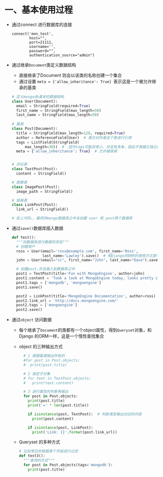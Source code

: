 # 一、基本使用过程

- 通过connect 进行数据库的连接

  ```shell
  connect('mon_test',
          host="",
          port=21111,
          username='',
          password="",
          authentication_source="admin")
  ```

- 通过继承`Document`类定义数据结构

  - 直接继承了Document 则会以该类的名称创建一个集合
  -  通过设置 `meta = {'allow_inheritance': True} `表示这是一个被允许继承的基类

  ```python
  # 定义mongodb基本的数据结构
  class User(Document):
    email = StringField(required=True)
    first_name = StringField(max_length=50)
    last_name = StringField(max_length=50)
    
  # 基类
  class Post(Document):
    title = StringField(max_length=120, required=True)
    author = ReferenceField(User)  # 表示对作者这个表进行引用
    tags = ListField(StringField(
        max_length=30))  #  因为tags可能非常小，并且有多条，因此不再建立独立的集合，而是使用list列表的方式存储起来
    meta = {'allow_inheritance': True}  # 允许被继承
  
  
  # 评论表
  class TextPost(Post):
    content = StringField()
  
  # 图像表
  class ImagePost(Post):
    image_path = StringField()
  
  # 链接表
  class LinkPost(Post):
    link_url = StringField()
  
  # 如上代码，，最终的mongo数据库之中会创建 user 和 post两个数据库
  ```

- 通过`save()`数据库插入数据

  ```python
  def test():
    """向数据库进行数据的添加"""
    # 创建用户
    ross = User(email='ross@example.com', first_name='Ross',
                last_name='Lawley').save()  # 和Django的ORM的使用方式差不多
    john = User(email="cc", first_name="Jshn", last_name="Dava").save()
  
    # 创建post,并且插入到数据库之中
    post1 = TextPost(title='Fun with MongoEngine', author=john)
    post1.content = 'Took a look at MongoEngine today, looks pretty cool.'
    post1.tags = ['mongodb', 'mongoengine']
    post1.save()
  
    post2 = LinkPost(title='MongoEngine Documentation', author=ross)
    post2.link_url = 'http://docs.mongoengine.com/'
    post2.tags = ['mongoengine']
    post2.save()
  ```

- 通过`object` 访问数据

  - 每个继承了`Document`的类都有一个object属性，得到`Queryset`对象，和Django 的ORM一样，这是一个惰性查找集合

  - object 的三种输出方式

    ```python
      # 1 根据基类输出所有的
      #for post in Post.objects:
      #  print(post.title)
    
      # 2 指定子对象
      # for text in TextPost.objects:
      #   print(text.content)
    
      # 3 进行属性的判断再输出
      for post in Post.objects:
        print(post.title)
        print('=' * len(post.title))
    
        if isinstance(post, TextPost):  # 判断类型输出对应的内容
          print(post.content)
    
        if isinstance(post, LinkPost):
          print('Link: {}'.format(post.link_url))
    
    ```

  - Queryset 的多种方式

    ```python
    # 比如常见的根据某个字段进行过滤
    def test3():
      """查询的方式"""
      for post in Post.objects(tags='mongodb'):
        print(post.title)
    ```

    

  

